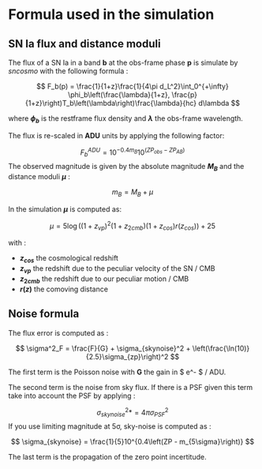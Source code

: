 # Formula used in the simulation

## SN Ia flux and distance moduli

The flux of a SN Ia in a band **b** at the obs-frame phase **p** is simulate by *sncosmo* with the following formula :


$$
F_b(p) = \frac{1}{1+z}\frac{1}{4\pi d_L^2}\int_0^{+\infty} \phi_b\left(\frac{\lambda}{1+z}, \frac{p}{1+z}\right)T_b\left(\lambda\right)\frac{\lambda}{hc} d\lambda
$$

where **$\phi_b$** is the restframe flux density and **$\lambda$** the obs-frame wavelength.

The flux is re-scaled in **ADU** units by applying the following factor:


$$
F_b^{ADU} = 10^{-0.4 m_B} 10^{\left(ZP_{obs} - ZP_{AB}\right)}
$$
The observed magnitude is given by the absolute magnitude **$M_B$** and the distance moduli **$\mu$** :


$$
m_B = M_B + \mu
$$

In the simulation **$\mu$** is computed as:


$$
\mu = 5 \log\left((1+z_{vp})^2 (1+z_{2cmb}) (1+z_{cos})r(z_{cos})\right) + 25
$$

with :

* **$z_{cos}$** the cosmological redshift
* **$z_{vp}$** the redshift due to the peculiar velocity of the SN / CMB
* **$z_{2cmb}$** the redshift due to our peculiar motion / CMB
* **$r(z)$** the comoving distance


## Noise formula

The flux error is computed as :


$$
\sigma^2_F = \frac{F}{G} + \sigma_{skynoise}^2 + \left(\frac{\ln(10)}{2.5}\sigma_{zp}\right)^2
$$

The first term is the Poisson noise with **G** the gain in $ e^- $ / ADU.

The second term is the noise from sky flux. If there is a PSF given this term take into account the PSF by applying :


$$
\sigma_{skynoise}^2  *= 4\pi\sigma_{PSF}^2
$$
If you use limiting magnitude at 5σ, sky-noise is computed as :


$$
\sigma_{skynoise} = \frac{1}{5}10^{0.4\left(ZP - m_{5\sigma}\right)}
$$

The last term is the propagation of the zero point incertitude.
